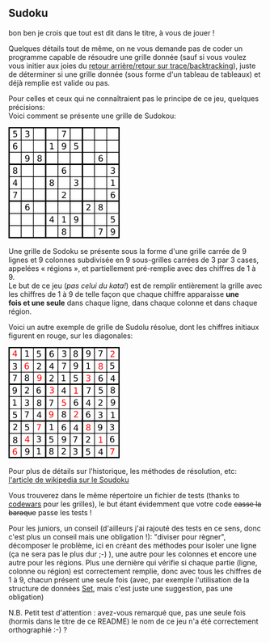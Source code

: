 ## Sudoku

bon ben je crois que tout est dit dans le titre, à vous de jouer !

Quelques détails tout de même, on ne vous demande pas de coder un programme capable de résoudre une grille donnée (sauf si
vous voulez vous initier aux joies du [retour arrière/retour sur trace/backtracking](https://fr.wikipedia.org/wiki/Retour_sur_trace)),
 juste de déterminer si une grille donnée (sous forme d'un tableau de tableaux) et déjà remplie est valide ou pas.


Pour celles et ceux qui ne connaîtraient pas le principe de ce jeu, quelques précisions:  
Voici comment se présente une grille de Sudokou:  

![grille de Sudoku](220px-Sudoku-by-L2G-20050714.svg.png)

Une grille de Sodoku se présente sous la forme d'une grille carrée de 9 lignes et 9 colonnes subdivisée en 9 sous-grilles carrées 
de 3 par 3 cases, appelées « régions », et partiellement pré-remplie avec des chiffres de 1 à 9.  
Le but de ce jeu (*pas celui du kata!*) est de remplir entièrement la grille avec les chiffres de 1 à 9 de telle façon que chaque chiffre apparaisse **une  
fois et une seule** dans chaque ligne, dans chaque colonne et dans chaque région.

Voici un autre exemple de grille de Sudolu résolue, dont les chiffres initiaux figurent en rouge, sur les diagonales:  

![Exemple de grille résolue](220px-Diagonal-Sudoku-by-Skratt.svg.png)

Pour plus de détails sur l'historique, les méthodes de résolution, etc: [l'article de wikipedia sur le Soudoku](https://fr.wikipedia.org/wiki/Sudoku)
 
Vous trouverez dans le même répertoire un fichier de tests (thanks to [codewars](https://www.codewars.com/) pour les grilles),
 le but étant évidemment que votre code ~~casse la baraque~~ passe les tests !

Pour les juniors, un conseil (d'ailleurs j'ai rajouté des tests en ce sens, donc c'est plus un conseil mais une obligation !): 
"diviser pour règner", décomposer le problème, ici en créant des méthodes pour isoler une ligne (ça ne sera pas le plus 
dur ;-) ), une autre pour les colonnes et encore une autre pour les régions. Plus une dernière qui vérifie si chaque partie
(ligne, colonne ou région) est correctement remplie, donc avec tous les chiffres de 1 à 9, chacun présent une seule fois
(avec, par exemple l'utilisation de la structure de données [Set](https://ruby-doc.org/stdlib-2.6.5/libdoc/set/rdoc/Set.html), 
mais c'est juste une suggestion, pas une obligation)

N.B. Petit test d'attention : avez-vous remarqué que, pas une seule fois (hormis dans le titre de ce README) le nom de 
ce jeu n'a été correctement orthographié :-) ?

